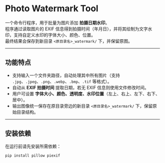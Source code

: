 # Photo Watermark Tool

一个命令行程序，用于批量为图片添加 **拍摄日期水印**。  
程序通过读取图片的 EXIF 信息得到拍摄时间（年月日），并将其绘制为文字水印，支持自定义水印的字体大小、颜色、位置。  
最终结果会保存到新目录 `<原目录名>_watermark/` 下，并保留原图。

---

## 功能特点
- 支持输入一个文件夹路径，自动处理其中所有图片（支持 `.jpg`、`.jpeg`、`.png`、`.webp`、`.bmp`、`.tif` 等格式）。
- 自动从 **EXIF 拍摄时间** 提取日期，若无 EXIF 信息则使用文件修改时间。
- 用户可设置 **字体大小、颜色、透明度、水印位置**（左上、右上、左下、右下、居中）。
- 输出图像统一保存在原目录旁边的新目录 `<原目录名>_watermark/` 下，保留原始目录结构。

---

## 安装依赖
在运行前请先安装所需依赖：

```bash
pip install pillow piexif
